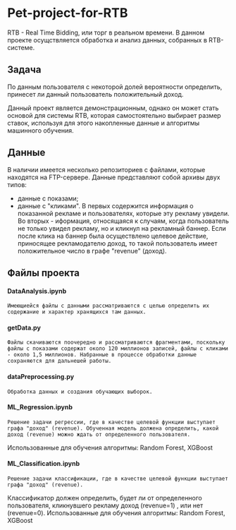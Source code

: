 # Pet-project-for-RTB
RTB - Real Time Bidding, или торг в реальном времени. 
В данном проекте осущствляется обработка и анализ данных, собранных в RTB-системе. 

## Задача 
По данным пользователя с некоторой долей вероятности определить, принесет ли данный пользователь положительный доход. 

Данный проект является демонстрационным, однако он может стать основой для системы RTB, которая самостоятельно выбирает размер ставок, используя для этого накопленные данные и алгоритмы машинного обучения. 

## Данные 
В наличии имеется несколько репозиториев с файлами, которые находятся на FTP-сервере. 
Данные представляют собой архивы двух типов: 
- данные с показами;
- данные с "кликами".
В первых содержится информация о показанной рекламе и пользователях, которые эту рекламу увидели. 
Во вторых - иформация, относящаяся к случаям, когда пользователь не только увидел рекламу, но и кликнул на рекламный баннер. Если после клика на баннер была осуществлено целевое действие, приносящее рекламодателю доход, то такой пользователь имеет положительное число в графе "revenue" (доход).

## Файлы проекта

#### DataAnalysis.ipynb 
	Имеющиейся файлы с данными рассматриваются с целью определить их содержание и характер хранящихся там данных. 
	
#### getData.py 
	Файлы скачиваются поочередно и рассматриваются фрагментами, поскольку файлы с показами содержат около 120 миллионов записей, файлы с кликами - около 1,5 миллионов. Набранные в процессе обработки данные сохраняются для дальнешей работы. 

#### dataPreprocessing.py
	Обработка данных и создания обучающих выборок.

#### ML_Regression.ipynb 
	Решение задачи регрессии, где в качестве целевой функции выступает графа "доход" (revenue). Обученная модель должена определить, какой доход (revenue) можно ждать от определенного пользователя.
  Использованные для обучения алгоритмы: Random Forest, XGBoost

#### ML_Classification.ipynb 
	Решение задачи классификации, где в качестве целевой функции выступает графа "доход" (revenue).
Классификатор должен определить, будет ли от определенного пользователя, кликнувшего рекламу доход (revenue=1) , или нет (revenue=0).
Использованные для обучения алгоритмы: Random Forest, XGBoost
